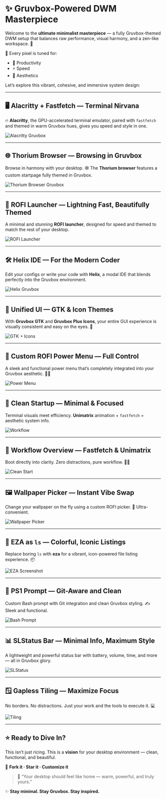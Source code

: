# ✨ Gruvbox-Powered DWM Masterpiece

Welcome to the **ultimate minimalist masterpiece** — a fully Gruvbox-themed DWM setup that balances raw performance, visual harmony, and a zen-like workspace. 🌿

🎨 Every pixel is tuned for:

* 🧠 Productivity
* ⚡ Speed
* 💎 Aesthetics

Let’s explore this vibrant, cohesive, and immersive system design:

---

## 🖥️ Alacritty + Fastfetch — Terminal Nirvana

🔥 **Alacritty**, the GPU-accelerated terminal emulator, paired with `fastfetch` and themed in warm Gruvbox hues, gives you speed and style in one.

![Alacritty Gruvbox](https://github.com/IAmahin/dwm-gruvbox/blob/main/Screenshot/alacritty_full.png)

---

## 🌐 Thorium Browser — Browsing in Gruvbox

Browse in harmony with your desktop. 🕸️ The **Thorium browser** features a custom startpage fully themed in Gruvbox.

![Thorium Browser Gruvbox](https://github.com/IAmahin/dwm-gruvbox/blob/main/Screenshot/browser.png)

---

## 🚀 ROFI Launcher — Lightning Fast, Beautifully Themed

A minimal and stunning **ROFI launcher**, designed for speed and themed to match the rest of your desktop.

![ROFI Launcher](https://github.com/IAmahin/dwm-gruvbox/blob/main/Screenshot/rofi.png)

---

## 🛠️ Helix IDE — For the Modern Coder

Edit your configs or write your code with **Helix**, a modal IDE that blends perfectly into the Gruvbox environment.

![Helix Gruvbox](https://github.com/IAmahin/dwm-gruvbox/blob/main/Screenshot/config.png)

---

## 🎨 Unified UI — GTK & Icon Themes

With **Gruvbox GTK** and **Gruvbox Plus Icons**, your entire GUI experience is visually consistent and easy on the eyes. 🧩

![GTK + Icons](https://github.com/IAmahin/dwm-gruvbox/blob/main/Screenshot/fille_manager.png)

---

## 🧲 Custom ROFI Power Menu — Full Control

A sleek and functional power menu that’s completely integrated into your Gruvbox aesthetic. 🛑🔄

![Power Menu](https://github.com/IAmahin/dwm-gruvbox/blob/main/Screenshot/power_menu.png)

---
## 🌱 Clean Startup — Minimal & Focused
Terminal visuals meet efficiency. **Unimatrix** animation + `fastfetch` = aesthetic system info.

![Workflow](https://github.com/IAmahin/dwm-gruvbox/blob/main/Screenshot/full.png)

---
## 🔄 Workflow Overview — Fastfetch & Unimatrix
Boot directly into clarity. Zero distractions, pure workflow. 🧘‍♂️

![Clean Start](https://github.com/IAmahin/dwm-gruvbox/blob/main/Screenshot/full2.png)

---

## 🖼️ Wallpaper Picker — Instant Vibe Swap

Change your wallpaper on the fly using a custom ROFI picker. 🎯 Ultra-convenient.

![Wallpaper Picker](https://github.com/IAmahin/dwm-gruvbox/blob/main/Screenshot/wal_picker.png)

---

## 📁 EZA as `ls` — Colorful, Iconic Listings

Replace boring `ls` with **eza** for a vibrant, icon-powered file listing experience. 📦

![EZA Screenshot](https://github.com/IAmahin/dwm-gruvbox/blob/main/Screenshot/ls.png)

---

## 🔧 PS1 Prompt — Git-Aware and Clean

Custom Bash prompt with Git integration and clean Gruvbox styling. ✍️ Sleek and functional.

![Bash Prompt](https://github.com/IAmahin/dwm-gruvbox/blob/main/Screenshot/promt.png)

---

## 📊 SLStatus Bar — Minimal Info, Maximum Style

A lightweight and powerful status bar with battery, volume, time, and more — all in Gruvbox glory.

![SLStatus](https://github.com/IAmahin/dwm-gruvbox/blob/main/Screenshot/status.png)

---

## 🪟 Gapless Tiling — Maximize Focus

No borders. No distractions. Just your work and the tools to execute it. 💻

![Tiling](https://github.com/IAmahin/dwm-gruvbox/blob/main/Screenshot/window.png)

---

## ⭐ Ready to Dive In?

This isn’t just ricing. This is a **vision** for your desktop environment — clean, functional, and beautiful.

🔗 **Fork it · Star it · Customize it**

> 💬 “Your desktop should feel like home — warm, powerful, and truly yours.”

✨ **Stay minimal. Stay Gruvbox. Stay inspired.**

